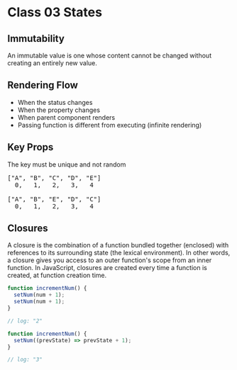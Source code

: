 # Class 03 States

## Immutability

An immutable value is one whose content cannot be changed without creating an entirely new value.

## Rendering Flow

- When the status changes
- When the property changes
- When parent component renders
- Passing function is different from executing (infinite rendering)

## Key Props

The key must be unique and not random

<pre>
["A", "B", "C", "D", "E"]
  0,   1,   2,   3,   4

["A", "B", "E", "D", "C"]
  0,   1,   2,   3,   4
</pre>

## Closures

A closure is the combination of a function bundled together (enclosed) with references to its surrounding state (the lexical environment). In other words, a closure gives you access to an outer function's scope from an inner function. In JavaScript, closures are created every time a function is created, at function creation time.

```js
function incrementNum() {
  setNum(num + 1);
  setNum(num + 1);
}

// log: "2"

function incrementNum() {
  setNum((prevState) => prevState + 1);
}

// log: "3"
```
